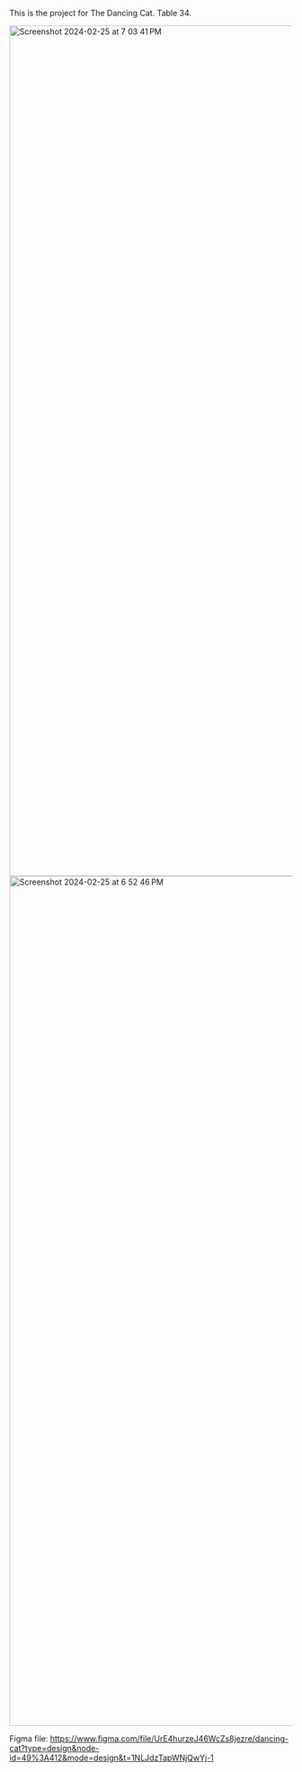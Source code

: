This is the project for The Dancing Cat. 
Table 34. 

<img width="1512" alt="Screenshot 2024-02-25 at 7 03 41 PM" src="https://github.com/islamborghini/Biscuits2/assets/82131413/7a9da0a0-d321-4dc8-be18-fc99d2f03159">

<img width="1511" alt="Screenshot 2024-02-25 at 6 52 46 PM" src="https://github.com/islamborghini/Biscuits2/assets/82131413/cc11ab75-f3ee-4999-a9cc-cd04b24ba39f">

Figma file:
https://www.figma.com/file/UrE4hurzeJ46WcZs8jezre/dancing-cat?type=design&node-id=49%3A412&mode=design&t=1NLJdzTapWNjQwYj-1
